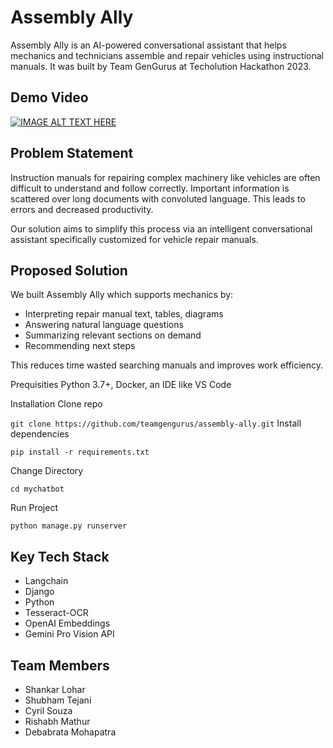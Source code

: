 # Assembly Ally

Assembly Ally is an AI-powered conversational assistant that helps mechanics and technicians assemble and repair vehicles using instructional manuals. It was built by Team GenGurus at Techolution Hackathon 2023.


## Demo Video

[![IMAGE ALT TEXT HERE](https://img.youtube.com/vi/v4e2r_WvIgo/0.jpg)](https://www.youtube.com/watch?v=v4e2r_WvIgo)


## Problem Statement

Instruction manuals for repairing complex machinery like vehicles are often difficult to understand and follow correctly. Important information is scattered over long documents with convoluted language. This leads to errors and decreased productivity. 

Our solution aims to simplify this process via an intelligent conversational assistant specifically customized for vehicle repair manuals.

## Proposed Solution  

We built Assembly Ally which supports mechanics by:

- Interpreting repair manual text, tables, diagrams
- Answering natural language questions 
- Summarizing relevant sections on demand
- Recommending next steps

This reduces time wasted searching manuals and improves work efficiency.

Prequisities
Python 3.7+, Docker, an IDE like VS Code

Installation
Clone repo

```git clone https://github.com/teamgengurus/assembly-ally.git```
Install dependencies

```pip install -r requirements.txt```

Change Directory

```cd mychatbot``` 

Run Project

```python manage.py runserver```

## Key Tech Stack

- Langchain  
- Django
- Python
- Tesseract-OCR
- OpenAI Embeddings
- Gemini Pro Vision API

## Team Members
- Shankar Lohar
- Shubham Tejani
- Cyril Souza
- Rishabh Mathur
- Debabrata Mohapatra


